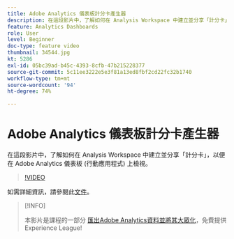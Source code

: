 ```yaml
---
title: Adobe Analytics 儀表板計分卡產生器
description: 在這段影片中，了解如何在 Analysis Workspace 中建立並分享「計分卡」，以便在 Adobe Analytics 儀表板 (行動應用程式) 上檢視。
feature: Analytics Dashboards
role: User
level: Beginner
doc-type: feature video
thumbnail: 34544.jpg
kt: 5286
exl-id: 05bc39ad-b45c-4393-8cfb-47b215228377
source-git-commit: 5c11ee3222e5e3f81a13ed8fbf2cd22fc32b1740
workflow-type: tm+mt
source-wordcount: '94'
ht-degree: 74%

---
```


# Adobe Analytics 儀表板計分卡產生器

在這段影片中，了解如何在 Analysis Workspace 中建立並分享「計分卡」，以便在 Adobe Analytics 儀表板 (行動應用程式) 上檢視。

>[!VIDEO](https://video.tv.adobe.com/v/34544/?quality=12)

如需詳細資訊，請參閱此[文件](https://experienceleague.adobe.com/docs/analytics/analyze/mobapp/home.html?lang=zh-Hant)。

>[!INFO]
>
> 本影片是課程的一部分 [匯出Adobe Analytics資料並將其大眾化](https://experienceleague.adobe.com/?recommended=Analytics-A-1-2022.1.democratizing)，免費提供Experience League!